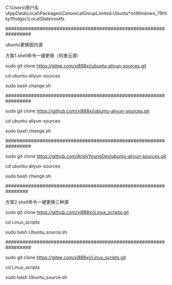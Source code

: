 
C:\Users\用户名\AppData\Local\Packages\CanonicalGroupLimited.Ubuntu*onWindows_79rhkp1fndgsc\LocalState\rootfs

#################################################################

ubuntu更换国内源

方案1.shell命令一键更换（阿里云源）

sudo git clone https://gitee.com/xj888xj/ubuntu-aliyun-sources.git

cd ubuntu-aliyun-sources

sudo bash change.sh

#################################################################

sudo git clone https://github.com/xj888xj/ubuntu-aliyun-sources.git

cd ubuntu-aliyun-sources

sudo bash change.sh

#################################################################

sudo git clone https://github.com/AndyYoungDev/ubuntu-aliyun-sources.git

cd ubuntu-aliyun-sources

sudo bash change.sh

################################################################

方案2.shell命令一键更换三种源

sudo git clone https://github.com/xj888xj/Linux_scripts.git

cd Linux_scripts

sudo bash Ubuntu_source.sh

#################################################################

sudo git clone https://gitee.com/xj888xj/Linux_scripts.git

cd Linux_scripts

sudo bash Ubuntu_source.sh




